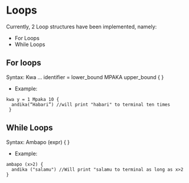 # Loops
Currently, 2 Loop structures have been implemented, namely:
- For Loops
- While Loops

## For loops
Syntax: Kwa … identifier = lower_bound MPAKA upper_bound { }
- Example: 
```
kwa y = 1 Mpaka 10 {
  andika(“Habari”) //will print "habari" to terminal ten times
 } 
 ```

## While Loops
Syntax: Ambapo (expr) { }
- Example: 
```
ambapo (x>2) {
  andika ("salamu") //Will print "salamu to terminal as long as x>2
} 
```